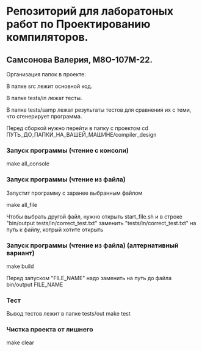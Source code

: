 # Репозиторий для лаборатоных работ по Проектированию компиляторов.

## Самсонова Валерия, М8О-107М-22.

Организация папок в проекте:

В папке src лежит основной код.

В папке tests/in лежат тесты.

В папке tests/samp лежат результаты тестов для сравнения их с теми, что сгенерирует программа.

Перед сборкой нужно перейти в папку с проектом 
cd ПУТЬ_ДO_ПАПКИ_НА_ВАШЕЙ_МАШИНЕ/compiler_design

### Запуск программы (чтение с консоли)

make all_console

### Запуск программы (чтение из файла)

Запустит программу с заранее выбранным файлом

make all_file

Чтобы выбрать другой файл, нужно открыть start_file.sh и в строке "bin/output tests/in/correct_test.txt" заменить "tests/in/correct_test.txt" на путь к файлу, котрый хотите открыть

### Запуск программы (чтение из файла) (алтернативный вариант)

make build

Перед запуском "FILE_NAME" надо заменить на путь до файла
bin/output FILE_NAME

### Тест

Вывод тестов лежит в папке tests/out
make test

### Чистка проекта от лишнего

make clear
